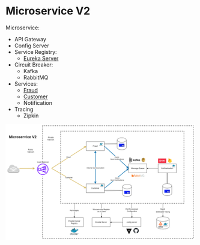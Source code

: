 # Microservice V2

Microservice:
- API Gateway
- Config Server
- Service Registry:
    - [Eureka Server](/eureka-server/README.md)
- Circuit Breaker:
    - Kafka
    - RabbitMQ
- Services:
    - [Fraud](/service-fraud/README.md)
    - [Customer](/service-customer/README.md)
    - Notification
- Tracing
    - Zipkin

![Microservice V2](/files/MicroserviceV2.png)